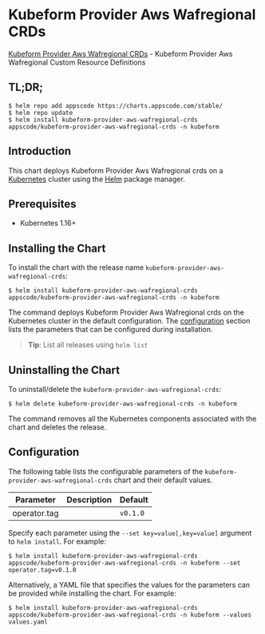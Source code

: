 # Kubeform Provider Aws Wafregional CRDs

[Kubeform Provider Aws Wafregional CRDs](https://github.com/kubeform) - Kubeform Provider Aws Wafregional Custom Resource Definitions

## TL;DR;

```console
$ helm repo add appscode https://charts.appscode.com/stable/
$ helm repo update
$ helm install kubeform-provider-aws-wafregional-crds appscode/kubeform-provider-aws-wafregional-crds -n kubeform
```

## Introduction

This chart deploys Kubeform Provider Aws Wafregional crds on a [Kubernetes](http://kubernetes.io) cluster using the [Helm](https://helm.sh) package manager.

## Prerequisites

- Kubernetes 1.16+

## Installing the Chart

To install the chart with the release name `kubeform-provider-aws-wafregional-crds`:

```console
$ helm install kubeform-provider-aws-wafregional-crds appscode/kubeform-provider-aws-wafregional-crds -n kubeform
```

The command deploys Kubeform Provider Aws Wafregional crds on the Kubernetes cluster in the default configuration. The [configuration](#configuration) section lists the parameters that can be configured during installation.

> **Tip**: List all releases using `helm list`

## Uninstalling the Chart

To uninstall/delete the `kubeform-provider-aws-wafregional-crds`:

```console
$ helm delete kubeform-provider-aws-wafregional-crds -n kubeform
```

The command removes all the Kubernetes components associated with the chart and deletes the release.

## Configuration

The following table lists the configurable parameters of the `kubeform-provider-aws-wafregional-crds` chart and their default values.

|  Parameter   | Description | Default  |
|--------------|-------------|----------|
| operator.tag |             | `v0.1.0` |


Specify each parameter using the `--set key=value[,key=value]` argument to `helm install`. For example:

```console
$ helm install kubeform-provider-aws-wafregional-crds appscode/kubeform-provider-aws-wafregional-crds -n kubeform --set operator.tag=v0.1.0
```

Alternatively, a YAML file that specifies the values for the parameters can be provided while
installing the chart. For example:

```console
$ helm install kubeform-provider-aws-wafregional-crds appscode/kubeform-provider-aws-wafregional-crds -n kubeform --values values.yaml
```
